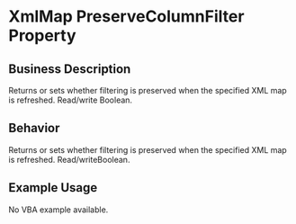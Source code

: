 # XmlMap PreserveColumnFilter Property

## Business Description
Returns or sets whether filtering is preserved when the specified XML map is refreshed. Read/write Boolean.

## Behavior
Returns or sets whether filtering is preserved when the specified XML map is refreshed. Read/writeBoolean.

## Example Usage
No VBA example available.